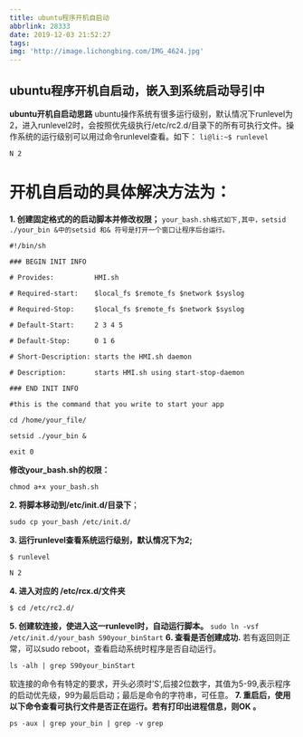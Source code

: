 ```yaml
---
title: ubuntu程序开机自启动
abbrlink: 28333
date: 2019-12-03 21:52:27
tags:
img: 'http://image.lichongbing.com/IMG_4624.jpg'
---
```

## ubuntu程序开机自启动，嵌入到系统启动导引中
**ubuntu开机自启动思路**
ubuntu操作系统有很多运行级别，默认情况下runlevel为2，进入runlevel2时，会按照优先级执行/etc/rc2.d/目录下的所有可执行文件。操作系统的运行级别可以用过命令runlevel查看。如下：
`li@li:~$ runlevel`

`N 2`
# 开机自启动的具体解决方法为：
**1. 创建固定格式的的启动脚本并修改权限；**
`your_bash.sh格式如下,其中，setsid ./your_bin &中的setsid 和& 符号是打开一个窗口让程序后台运行。`

`#!/bin/sh`

`### BEGIN INIT INFO`

`# Provides:          HMI.sh`

`# Required-start:    $local_fs $remote_fs $network $syslog`

`# Required-Stop:     $local_fs $remote_fs $network $syslog`

`# Default-Start:     2 3 4 5`

`# Default-Stop:      0 1 6`

`# Short-Description: starts the HMI.sh daemon`

`# Description:       starts HMI.sh using start-stop-daemon`

`### END INIT INFO`

`#this is the command that you write to start your app`

`cd /home/your_file/`

`setsid ./your_bin &`

`exit 0`

**修改your_bash.sh的权限：**

`chmod a+x your_bash.sh`

**2. 将脚本移动到/etc/init.d/目录下**；

`sudo cp your_bash /etc/init.d/`

**3. 运行runlevel查看系统运行级别，默认情况下为2;**

`$ runlevel`

`N 2`

**4. 进入对应的 /etc/rcx.d/文件夹**

`$ cd /etc/rc2.d/`

**5. 创建软连接，使进入这一runlevel时，自动运行脚本。**
`sudo ln -vsf /etc/init.d/your_bash S90your_binStart`
**6. 查看是否创建成功.**
若有返回则正常，可以sudo reboot，查看启动系统时程序是否自动运行。

`ls -alh | grep S90your_binStart`

软连接的命令有特定的要求，开头必须时’S’,后接2位数字，其值为5-99,表示程序的启动优先级，99为最后启动；最后是命令的字符串，可任意。
**7. 重启后，使用以下命令查看可执行文件是否正在运行。若有打印出进程信息，则OK 。**

`ps -aux | grep your_bin | grep -v grep`















